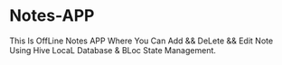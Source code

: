 # Notes-APP
This Is OffLine Notes APP Where You Can Add &amp;&amp; DeLete &amp;&amp; Edit Note Using Hive LocaL Database &amp; BLoc State Management.
